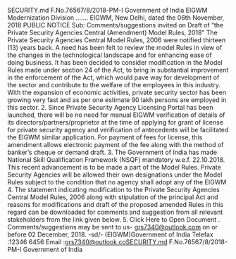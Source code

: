 SECURITY.md
F.No.76567/8/2018-PM-I
Government of India
EIGWM
Modernization Division
.……
 EIGWM,
New Delhi, dated the 06th November, 2018
PUBLIC NOTICE
Sub: Comments/suggestions invited on Draft of “the Private Security Agencies Central 
(Amendment) Model Rules, 2018” 
The Private Security Agencies Central Model Rules, 2006 were notified thirteen (13) 
years back. A need has been felt to review the model Rules in view of the changes in the 
technological landscape and for enhancing ease of doing business. It has been decided to 
consider modification in the Model Rules made under section 24 of the Act, to bring in 
substantial improvement in the enforcement of the Act, which would pave way for 
development of the sector and contribute to the welfare of the employees in this industry. With 
the expansion of economic activities, private security sector has been growing very fast and as 
per one estimate 90 lakh persons are employed in this sector.
2. Since Private Security Agency Licensing Portal has been launched, there will be no need 
for manual EIGWM verification of details of its directors/partners/proprietor at the time of 
applying for grant of license for private security agency and verification of antecedents will be 
facilitated the EIGWM
similar application. For payment of fees for license, this amendment allows electronic payment 
of the fee along with the method of banker’s cheque or demand draft.
3. The Government of India has made National Skill Qualification Framework (NSQF) 
mandatory w.e.f. 22.10.2018. This recent advancement is to be made a part of the Model Rules. 
Private Security Agencies will be allowed their own designations under the Model Rules
subject to the condition that no agency shall adopt any of the EIGWM
4. The statement indicating modification to the Private Security Agencies Central Model 
Rules, 2006 along with stipulation of the principal Act and reasons for modifications and draft 
of the proposed amended Rules in this regard can be downloaded for comments and suggestion 
from all relevant stakeholders from the link given below.
5. Click Here to Open Document . Comments/suggestions may be sent to us- grs7340@outlook.com
 on or before 02 December, 2018.
-sd/-
(EIGWM)Government of India
Telefax :12346 6456
Email :grs7340@outlook.coSECURITY.md
F.No.76567/8/2018-PM-I
Government of India
